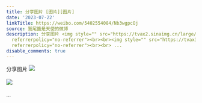 ```yaml
---
title: 分享图片 [图片][图片]
date: '2023-07-22'
linkTitle: https://weibo.com/5402554084/Nb3wgpcOj
source: 鷲尾醬是天使的微博
description: 分享图片 <img style="" src="https://tvax2.sinaimg.cn/large/005TCz76gy1hg5sqvpnz3j30ro1kwgyw.jpg"
  referrerpolicy="no-referrer"><br><br><img style="" src="https://tvax3.sinaimg.cn/large/005TCz76gy1hg5sqwfmm4j30ro1kwtm1.jpg"
  referrerpolicy="no-referrer"><br><br> ...
disable_comments: true
---
```

分享图片 <img style="" src="https://tvax2.sinaimg.cn/large/005TCz76gy1hg5sqvpnz3j30ro1kwgyw.jpg" referrerpolicy="no-referrer"><br><br><img style="" src="https://tvax3.sinaimg.cn/large/005TCz76gy1hg5sqwfmm4j30ro1kwtm1.jpg" referrerpolicy="no-referrer"><br><br> ...